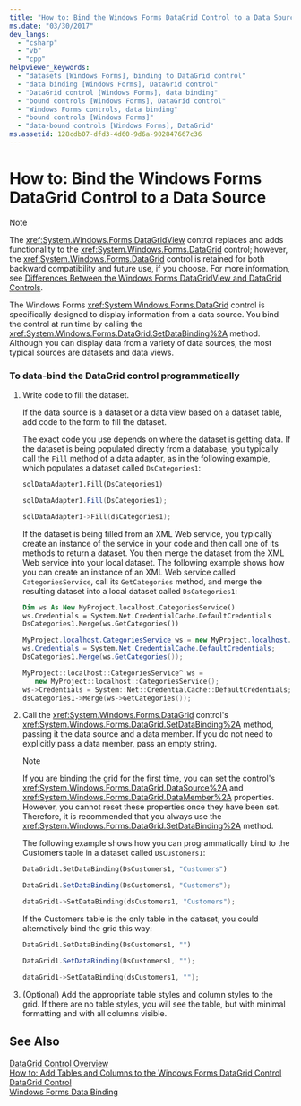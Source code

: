 ```yaml
---
title: "How to: Bind the Windows Forms DataGrid Control to a Data Source"
ms.date: "03/30/2017"
dev_langs: 
  - "csharp"
  - "vb"
  - "cpp"
helpviewer_keywords: 
  - "datasets [Windows Forms], binding to DataGrid control"
  - "data binding [Windows Forms], DataGrid control"
  - "DataGrid control [Windows Forms], data binding"
  - "bound controls [Windows Forms], DataGrid control"
  - "Windows Forms controls, data binding"
  - "bound controls [Windows Forms]"
  - "data-bound controls [Windows Forms], DataGrid"
ms.assetid: 128cdb07-dfd3-4d60-9d6a-902847667c36
---
```

# How to: Bind the Windows Forms DataGrid Control to a Data Source
> [!NOTE]
>  The <xref:System.Windows.Forms.DataGridView> control replaces and adds functionality to the <xref:System.Windows.Forms.DataGrid> control; however, the <xref:System.Windows.Forms.DataGrid> control is retained for both backward compatibility and future use, if you choose. For more information, see [Differences Between the Windows Forms DataGridView and DataGrid Controls](../../../../docs/framework/winforms/controls/differences-between-the-windows-forms-datagridview-and-datagrid-controls.md).  
  
 The Windows Forms <xref:System.Windows.Forms.DataGrid> control is specifically designed to display information from a data source. You bind the control at run time by calling the <xref:System.Windows.Forms.DataGrid.SetDataBinding%2A> method. Although you can display data from a variety of data sources, the most typical sources are datasets and data views.  
  
### To data-bind the DataGrid control programmatically  
  
1. Write code to fill the dataset.  
  
    If the data source is a dataset or a data view based on a dataset table, add code to the form to fill the dataset.  
  
    The exact code you use depends on where the dataset is getting data. If the dataset is being populated directly from a database, you typically call the `Fill` method of a data adapter, as in the following example, which populates a dataset called `DsCategories1`:  
  
   ```vb  
   sqlDataAdapter1.Fill(DsCategories1)  
   ```  
  
   ```csharp  
   sqlDataAdapter1.Fill(DsCategories1);  
   ```  
  
   ```cpp  
   sqlDataAdapter1->Fill(dsCategories1);  
   ```  
  
    If the dataset is being filled from an XML Web service, you typically create an instance of the service in your code and then call one of its methods to return a dataset. You then merge the dataset from the XML Web service into your local dataset. The following example shows how you can create an instance of an XML Web service called `CategoriesService`, call its `GetCategories` method, and merge the resulting dataset into a local dataset called `DsCategories1`:  
  
   ```vb  
   Dim ws As New MyProject.localhost.CategoriesService()  
   ws.Credentials = System.Net.CredentialCache.DefaultCredentials  
   DsCategories1.Merge(ws.GetCategories())  
   ```  
  
   ```csharp  
   MyProject.localhost.CategoriesService ws = new MyProject.localhost.CategoriesService();  
   ws.Credentials = System.Net.CredentialCache.DefaultCredentials;  
   DsCategories1.Merge(ws.GetCategories());  
   ```  
  
   ```cpp  
   MyProject::localhost::CategoriesService^ ws =   
      new MyProject::localhost::CategoriesService();  
   ws->Credentials = System::Net::CredentialCache::DefaultCredentials;  
   dsCategories1->Merge(ws->GetCategories());  
   ```  
  
2. Call the <xref:System.Windows.Forms.DataGrid> control's <xref:System.Windows.Forms.DataGrid.SetDataBinding%2A> method, passing it the data source and a data member. If you do not need to explicitly pass a data member, pass an empty string.  
  
   > [!NOTE]
   >  If you are binding the grid for the first time, you can set the control's <xref:System.Windows.Forms.DataGrid.DataSource%2A> and <xref:System.Windows.Forms.DataGrid.DataMember%2A> properties. However, you cannot reset these properties once they have been set. Therefore, it is recommended that you always use the <xref:System.Windows.Forms.DataGrid.SetDataBinding%2A> method.  
  
    The following example shows how you can programmatically bind to the Customers table in a dataset called `DsCustomers1`:  
  
   ```vb  
   DataGrid1.SetDataBinding(DsCustomers1, "Customers")  
   ```  
  
   ```csharp  
   DataGrid1.SetDataBinding(DsCustomers1, "Customers");  
   ```  
  
   ```cpp  
   dataGrid1->SetDataBinding(dsCustomers1, "Customers");  
   ```  
  
    If the Customers table is the only table in the dataset, you could alternatively bind the grid this way:  
  
   ```vb  
   DataGrid1.SetDataBinding(DsCustomers1, "")  
   ```  
  
   ```csharp  
   DataGrid1.SetDataBinding(DsCustomers1, "");  
   ```  
  
   ```cpp  
   dataGrid1->SetDataBinding(dsCustomers1, "");  
   ```  
  
3. (Optional) Add the appropriate table styles and column styles to the grid. If there are no table styles, you will see the table, but with minimal formatting and with all columns visible.  
  
## See Also  
 [DataGrid Control Overview](../../../../docs/framework/winforms/controls/datagrid-control-overview-windows-forms.md)  
 [How to: Add Tables and Columns to the Windows Forms DataGrid Control](../../../../docs/framework/winforms/controls/how-to-add-tables-and-columns-to-the-windows-forms-datagrid-control.md)  
 [DataGrid Control](../../../../docs/framework/winforms/controls/datagrid-control-windows-forms.md)  
 [Windows Forms Data Binding](../../../../docs/framework/winforms/windows-forms-data-binding.md)

